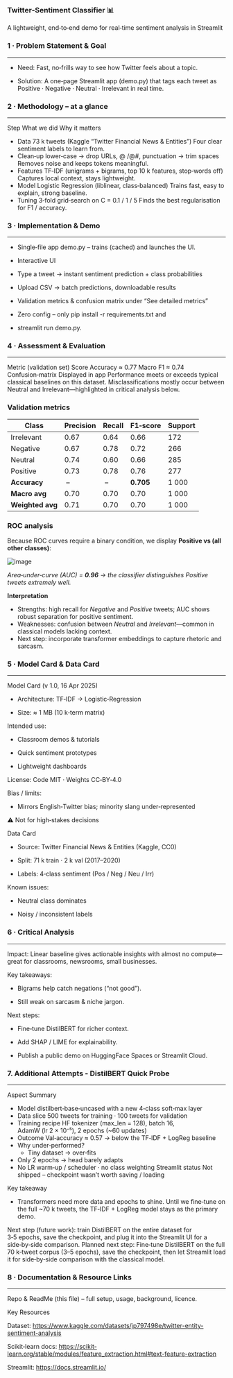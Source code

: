 ### Twitter‑Sentiment Classifier 📊

A lightweight, end‑to‑end demo for real‑time sentiment analysis in Streamlit


### 1 · Problem Statement & Goal
---
- Need: Fast, no‑frills way to see how Twitter feels about a topic.

- Solution: A one‑page Streamlit app (demo.py) that tags each tweet as Positive · Negative · Neutral · Irrelevant in real time.
  

### 2 · Methodology – at a glance
---
Step	What we did	Why it matters
- Data	73 k tweets (Kaggle “Twitter Financial News & Entities”)	Four clear sentiment labels to learn from.
- Clean‑up	lower‑case → drop URLs, @ /@#, punctuation → trim spaces	Removes noise and keeps tokens meaningful.
- Features	TF‑IDF (unigrams + bigrams, top 10 k features, stop‑words off)	Captures local context, stays lightweight.
- Model	Logistic Regression (liblinear, class‑balanced)	Trains fast, easy to explain, strong baseline.
- Tuning	3‑fold grid‑search on C = 0.1 / 1 / 5	Finds the best regularisation for F1 / accuracy.

### 3 · Implementation & Demo 
---
- Single‑file app demo.py – trains (cached) and launches the UI.

- Interactive UI

- Type a tweet → instant sentiment prediction + class probabilities

- Upload CSV → batch predictions, downloadable results

- Validation metrics & confusion matrix under “See detailed metrics”

- Zero config – only pip install -r requirements.txt and
- streamlit run demo.py.

### 4 · Assessment & Evaluation
---
Metric (validation set)	Score
Accuracy	≈ 0.77
Macro F1	≈ 0.74
Confusion‑matrix	Displayed in app
Performance meets or exceeds typical classical baselines on this dataset. Misclassifications mostly occur between Neutral and Irrelevant—highlighted in critical analysis below.
### Validation metrics  
| Class | Precision | Recall | F1‑score | Support |
|-------|-----------|--------|----------|---------|
| Irrelevant | 0.67 | 0.64 | 0.66 | 172 |
| Negative   | 0.67 | 0.78 | 0.72 | 266 |
| Neutral    | 0.74 | 0.60 | 0.66 | 285 |
| Positive   | 0.73 | 0.78 | 0.76 | 277 |
| **Accuracy** | – | – | **0.705** | 1 000 |
| **Macro avg** | 0.70 | 0.70 | 0.70 | 1 000 |
| **Weighted avg** | 0.71 | 0.70 | 0.70 | 1 000 |

### ROC analysis  
Because ROC curves require a binary condition, we display **Positive vs (all other classes)**:

![image](https://github.com/user-attachments/assets/31153bac-4603-4575-bee9-28e28b3ac6ea)

*Area‑under‑curve (AUC) = **0.96** → the classifier distinguishes Positive tweets extremely well.*

**Interpretation**

- Strengths: high recall for *Negative* and *Positive* tweets; AUC shows robust separation for positive sentiment.  
- Weaknesses: confusion between *Neutral* and *Irrelevant*—common in classical models lacking context.  
- Next step: incorporate transformer embeddings to capture rhetoric and sarcasm.


### 5 · Model Card & Data Card
---

Model Card (v 1.0, 16 Apr 2025)

- Architecture: TF‑IDF → Logistic‑Regression

- Size: ≈ 1 MB (10 k‑term matrix)

Intended use:

- Classroom demos & tutorials

- Quick sentiment prototypes

- Lightweight dashboards

License: Code MIT · Weights CC‑BY‑4.0

Bias / limits:

- Mirrors English‑Twitter bias; minority slang under‑represented

⚠️ Not for high‑stakes decisions

Data Card

- Source: Twitter Financial News & Entities (Kaggle, CC0)

- Split: 71 k train · 2 k val (2017–2020)

- Labels: 4‑class sentiment (Pos / Neg / Neu / Irr)

Known issues:

- Neutral class dominates

- Noisy / inconsistent labels


### 6 · Critical Analysis
---
Impact: Linear baseline gives actionable insights with almost no compute—great for classrooms, newsrooms, small businesses.

Key takeaways:

- Bigrams help catch negations (“not good”).

- Still weak on sarcasm & niche jargon.

Next steps:

- Fine‑tune DistilBERT for richer context.

- Add SHAP / LIME for explainability.

- Publish a public demo on HuggingFace Spaces or Streamlit Cloud.


### 7. Additional Attempts - DistilBERT Quick Probe
---
Aspect	Summary
- Model	distilbert‑base‑uncased with a new 4‑class soft‑max layer
- Data slice	500 tweets for training · 100 tweets for validation
- Training recipe	HF tokenizer (max_len = 128), batch 16, AdamW (lr 2 × 10⁻⁵), 2 epochs (~60 updates)
- Outcome	Val‑accuracy ≈ 0.57 → below the TF‑IDF + LogReg baseline
- Why under‑performed?
  - Tiny dataset → over‑fits
- Only 2 epochs → head barely adapts
- No LR warm‑up / scheduler · no class weighting
Streamlit status	Not shipped – checkpoint wasn’t worth saving / loading

Key takeaway	
- Transformers need more data and epochs to shine. Until we fine‑tune on the full ~70 k tweets, the TF‑IDF + LogReg model stays as the primary demo.

Next step (future work): train DistilBERT on the entire dataset for 3‑5 epochs, save the checkpoint, and plug it into the Streamlit UI for a side‑by‑side comparison.
Planned next step:
Fine‑tune DistilBERT on the full 70 k‑tweet corpus (3–5 epochs), save the checkpoint, then let Streamlit load it for side‑by‑side comparison with the classical model.


### 8 · Documentation & Resource Links 
---
Repo & ReadMe (this file) – full setup, usage, background, licence.

Key Resources

Dataset: https://www.kaggle.com/datasets/jp797498e/twitter-entity-sentiment-analysis

Scikit‑learn docs: https://scikit-learn.org/stable/modules/feature_extraction.html#text-feature-extraction

Streamlit: https://docs.streamlit.io/

